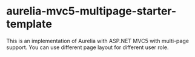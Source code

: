 # aurelia-mvc5-multipage-starter-template
This is an implementation of Aurelia with ASP.NET MVC5 with multi-page support.
You can use different page layout for different user role.
